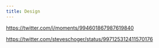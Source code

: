 ```yaml
---
title: Design
---
```


https://twitter.com/i/moments/994601867987619840

https://twitter.com/steveschoger/status/997125312411570176
